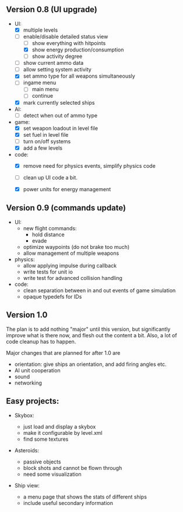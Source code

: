 ## Version 0.8 (UI upgrade)
  * UI:
    - [x] multiple levels
    - [ ] enable/disable detailed status view
      - [ ] show everything with hitpoints
      - [x] show energy production/consumption
      - [ ] show activity degree
    - [ ] show current ammo data
    - [ ] allow setting system activity
    - [x] set ammo type for all weapons simultaneously
    - [ ] ingame menu
      + [ ] main menu
      + [ ] continue
    - [x] mark currently selected ships
  * AI:
    - [ ] detect when out of ammo type
  * game:
    - [x] set weapon loadout in level file
    - [x] set fuel in level file
    - [ ] turn on/off systems
    - [x] add a few levels
  * code:
    - [x] remove need for physics events, simplify physics code
    - [ ] clean up UI code a bit. 
    - [x] power units for energy management


## Version 0.9 (commands update)
  * UI:
    - new flight commands:
      + hold distance
      + evade
    - optimize waypoints (do not brake too much)
    - allow management of multiple weapons
  * physics:
    - allow applying impulse during callback
    - write tests for unit io
    - write test  for advanced collision handling
  * code:
    - clean separation between in and out events of game simulation
    - opaque typedefs for IDs

## Version 1.0
The plan is to add nothing "major" until this version, 
but significantly improve what is there now, and flesh out 
the content a bit. Also, a lot of code cleanup has to happen.

Major changes that are planned for after 1.0 are
 * orientation: give ships an orientation, and add firing 
    angles etc.
 * AI unit cooperation 
 * sound
 * networking


## Easy projects:
* Skybox:
  - just load and display a skybox
  - make it configurable by level.xml
  - find some textures
  
* Asteroids:
  - passive objects
  - block shots and cannot be flown through
  - need some visualization

* Ship view:
  - a menu page that shows the stats of different ships
  - include useful secondary information

